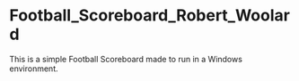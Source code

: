 # Football_Scoreboard_Robert_Woolard

This is a simple Football Scoreboard made to run in a Windows environment.
